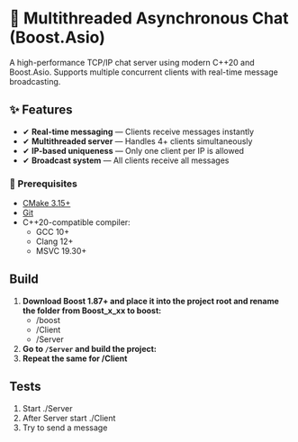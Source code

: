 # 🚀 Multithreaded Asynchronous Chat (Boost.Asio)

A high-performance TCP/IP chat server using modern C++20 and Boost.Asio. Supports multiple concurrent clients with real-time message broadcasting.

## ✨ Features

- ✔ **Real-time messaging** — Clients receive messages instantly
- ✔ **Multithreaded server** — Handles 4+ clients simultaneously
- ✔ **IP-based uniqueness** — Only one client per IP is allowed
- ✔ **Broadcast system** — All clients receive all messages

### 🔧 Prerequisites

- [CMake 3.15+](https://cmake.org/)
- [Git](https://git-scm.com/)
- C++20-compatible compiler:
  - GCC 10+
  - Clang 12+
  - MSVC 19.30+

## Build

1. **Download Boost 1.87+ and place it into the project root and rename the folder from Boost_x_xx to boost:**
    - /boost
    - /Client
    - /Server
2. **Go to `/Server` and build the project:**
3. **Repeat the same for /Client**

## Tests
1. Start ./Server
2. After Server start ./Client
3. Try to send a message

